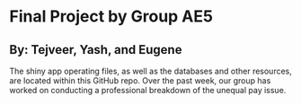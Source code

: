 # Final Project by Group AE5
## By: Tejveer, Yash, and Eugene

The shiny app operating files, as well as the databases and other resources, are located within this GitHub repo. Over the past week, our group has worked on conducting a professional breakdown of the unequal pay issue.  
